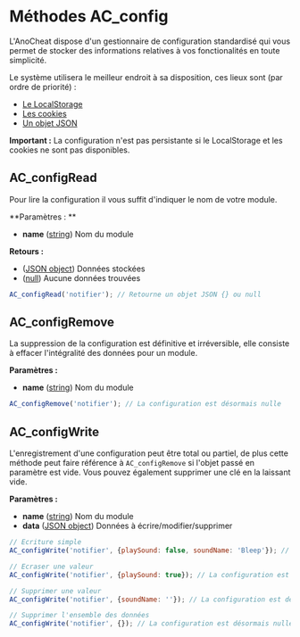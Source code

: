 # Méthodes AC_config
L'AnoCheat dispose d'un gestionnaire de configuration standardisé qui vous permet de stocker des informations
relatives à vos fonctionalités en toute simplicité.

Le système utilisera le meilleur endroit à sa disposition, ces lieux sont (par ordre de priorité) :
- [Le LocalStorage](https://developer.mozilla.org/en-US/docs/Web/API/Storage/LocalStorage)
- [Les cookies](https://developer.mozilla.org/en-US/docs/Web/API/Document/cookie)
- [Un objet JSON](https://developer.mozilla.org/en-US/docs/Web/JavaScript/Reference/Global_Objects/JSON)

**Important :** La configuration n'est pas persistante si le LocalStorage et les cookies ne sont pas disponibles.

## AC_configRead
Pour lire la configuration il vous suffit d'indiquer le nom de votre module.

**Paramètres : **
- **name** ([string](#)) Nom du module

**Retours :**
- ([JSON object](#)) Données stockées
- ([null](#)) Aucune données trouvées

```Javascript
AC_configRead('notifier'); // Retourne un objet JSON {} ou null
```

## AC_configRemove
La suppression de la configuration est définitive et irréversible, elle consiste à effacer l'intégralité des données pour un module.

**Paramètres :**
- **name** ([string](#)) Nom du module

```Javascript
AC_configRemove('notifier'); // La configuration est désormais nulle
```

## AC_configWrite
L'enregistrement d'une configuration peut être total ou partiel, de plus cette méthode peut faire référence à `AC_configRemove` si 
l'objet passé en paramètre est vide. Vous pouvez également supprimer une clé en la laissant vide.

**Paramètres :**
- **name** ([string](#)) Nom du module
- **data** ([JSON object](#)) Données à écrire/modifier/supprimer

```Javascript
// Ecriture simple
AC_configWrite('notifier', {playSound: false, soundName: 'Bleep'}); // Stocke l'objet tel quel

// Ecraser une valeur
AC_configWrite('notifier', {playSound: true}); // La configuration est désormais {playSound: true, soundName: 'Bleep'}

// Supprimer une valeur
AC_configWrite('notifier', {soundName: ''}); // La configuration est désormais {playSound: true}

// Supprimer l'ensemble des données
AC_configWrite('notifier', {}); // La configuration est désormais nulle
```